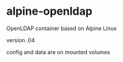 # alpine-openldap
OpenLDAP container based on Alpine Linux

version .04

config and data are on mounted volumes
